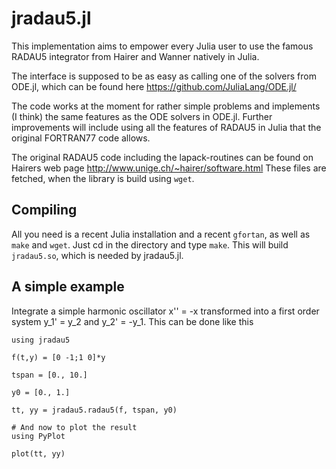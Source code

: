 # jradau5.jl

This implementation aims to empower every Julia user to use the
famous RADAU5 integrator from Hairer and Wanner natively in Julia.

The interface is supposed to be as easy as calling one of the solvers
from ODE.jl, which can be found here
https://github.com/JuliaLang/ODE.jl/

The code works at the moment for rather simple problems and implements
(I think) the same features as the ODE solvers in ODE.jl.
Further improvements will include using all the features of RADAU5
in Julia that the original FORTRAN77 code allows.

The original RADAU5 code including the lapack-routines can be found
on Hairers web page
http://www.unige.ch/~hairer/software.html
These files are fetched, when the library is build using `wget`.


## Compiling

All you need is a recent Julia installation and a recent `gfortan`, as
well as `make` and `wget`. Just cd in the directory and type `make`. This will build
`jradau5.so`, which is needed by jradau5.jl.


## A simple example

Integrate a simple harmonic oscillator  x'' = -x  transformed into
a first order system  y_1' = y_2  and  y_2' = -y_1. This can be done
like this

    using jradau5
    
    f(t,y) = [0 -1;1 0]*y
    
    tspan = [0., 10.]
    
    y0 = [0., 1.]
    
    tt, yy = jradau5.radau5(f, tspan, y0)
    
    # And now to plot the result
    using PyPlot
    
    plot(tt, yy)
